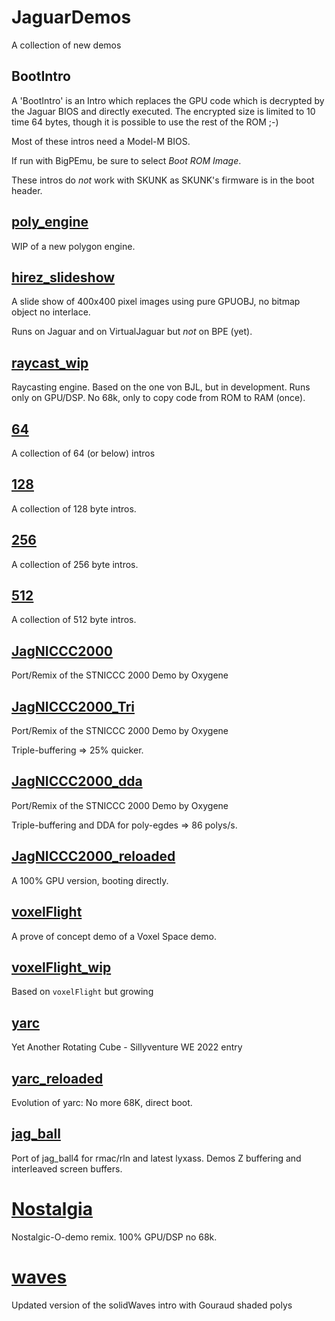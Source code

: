 # JaguarDemos
A collection of new demos

## BootIntro

A 'BootIntro' is an Intro which replaces the GPU code which is decrypted by
the Jaguar BIOS and directly executed.
The encrypted size is limited to 10 time 64 bytes, though it is possible to
use the rest of the ROM ;-)

Most of these intros need a Model-M BIOS.

If run with BigPEmu, be sure to select _Boot ROM Image_.

These intros do _not_ work with SKUNK as SKUNK's firmware is in the boot header.

## [poly_engine](poly_engine)

WIP of a new polygon engine.

## [hirez_slideshow](hirez_slideshow)

A slide show of 400x400 pixel images using pure GPUOBJ, no bitmap object no interlace.

Runs on Jaguar and on VirtualJaguar but _not_ on BPE (yet).

## [raycast_wip](raycast_wip)

Raycasting engine. Based on the one von BJL, but in development.
Runs only on GPU/DSP. No 68k, only to copy code from ROM to RAM (once).

## [64](64)

A collection of 64 (or below) intros

## [128](128)

A collection of 128 byte intros.

## [256](256)

A collection of 256 byte intros.

## [512](512)

A collection of 512 byte intros.

## [JagNICCC2000](jagniccc2000)

Port/Remix of the STNICCC 2000 Demo by Oxygene

## [JagNICCC2000_Tri](jagniccc2000_tri)

Port/Remix of the STNICCC 2000 Demo by Oxygene

Triple-buffering => 25% quicker.

## [JagNICCC2000_dda](jagniccc2000_dda)

Port/Remix of the STNICCC 2000 Demo by Oxygene

Triple-buffering and DDA for poly-egdes => 86 polys/s.

## [JagNICCC2000_reloaded](jagniccc2000_reloaded)

A 100% GPU version, booting directly.

## [voxelFlight](voxelFlight)

A prove of concept demo of a Voxel Space demo.

## [voxelFlight_wip](voxelFlight_wip)

Based on `voxelFlight` but growing

## [yarc](yarc)

Yet Another Rotating Cube - Sillyventure WE 2022 entry

## [yarc_reloaded](yarc_reloaded)

Evolution of yarc: No more 68K, direct boot.

## [jag_ball](jag_ball)

Port of jag_ball4 for rmac/rln and latest lyxass.
Demos Z buffering and interleaved screen buffers.

# [Nostalgia](nostalgia)

Nostalgic-O-demo remix. 100% GPU/DSP no 68k.

# [waves](waves)

Updated version of the solidWaves intro with Gouraud shaded polys